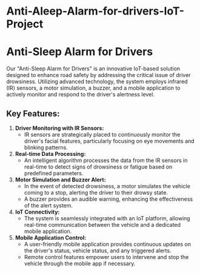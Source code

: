 # Anti-Aleep-Alarm-for-drivers-IoT-Project

<!DOCTYPE html>
<html lang="en">
<head>
    <meta charset="UTF-8">
    <meta name="viewport" content="width=device-width, initial-scale=1.0">
    <title>Anti-Sleep Alarm for Drivers</title>
</head>
<body>
    <h1>Anti-Sleep Alarm for Drivers</h1>
    <p>
        Our "Anti-Sleep Alarm for Drivers" is an innovative IoT-based solution designed to enhance road safety by addressing the critical issue of driver drowsiness. Utilizing advanced technology, the system employs infrared (IR) sensors, a motor simulation, a buzzer, and a mobile application to actively monitor and respond to the driver's alertness level.
    </p>
    <h2>Key Features:</h2>
    <ol>
        <li>
            <strong>Driver Monitoring with IR Sensors:</strong>
            <ul>
                <li>IR sensors are strategically placed to continuously monitor the driver's facial features, particularly focusing on eye movements and blinking patterns.</li>
            </ul>
        </li>
        <li>
            <strong>Real-time Data Processing:</strong>
            <ul>
                <li>An intelligent algorithm processes the data from the IR sensors in real-time to detect signs of drowsiness or fatigue based on predefined parameters.</li>
            </ul>
        </li>
        <li>
            <strong>Motor Simulation and Buzzer Alert:</strong>
            <ul>
                <li>In the event of detected drowsiness, a motor simulates the vehicle coming to a stop, alerting the driver to their drowsy state.</li>
                <li>A buzzer provides an audible warning, enhancing the effectiveness of the alert system.</li>
            </ul>
        </li>
        <li>
            <strong>IoT Connectivity:</strong>
            <ul>
                <li>The system is seamlessly integrated with an IoT platform, allowing real-time communication between the vehicle and a dedicated mobile application.</li>
            </ul>
        </li>
        <li>
            <strong>Mobile Application Control:</strong>
            <ul>
                <li>A user-friendly mobile application provides continuous updates on the driver's status, vehicle status, and any triggered alerts.</li>
                <li>Remote control features empower users to intervene and stop the vehicle through the mobile app if necessary.</li>
            </ul>
        </li>
    </ol>
</body>
</html>
